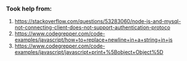### Took help from:
1. https://stackoverflow.com/questions/53283060/node-js-and-mysql-not-connecting-client-does-not-support-authentication-protoco
2. https://www.codegrepper.com/code-examples/javascript/how+to+replace+newline+in+a+string+in+js
3. https://www.codegrepper.com/code-examples/javascript/javascript+print+%5Bobject+Object%5D